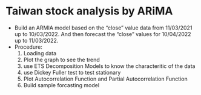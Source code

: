 # Taiwan stock analysis by ARiMA
* Build an ARMIA model based on the “close” value data from 11/03/2021 up to 10/03/2022.  And then forecast the “close” values for 10/04/2022 up to 11/03/2022.  
* Procedure:
  1. Loading data
  2. Plot the graph to see the trend
  3. use ETS Decomposition Models to know the characteritic of the data
  4. use Dickey Fuller test to test stationary
  5. Plot Autocorrelation Function and Partial Autocorrelation Function
  6. Build sample forcasting model
